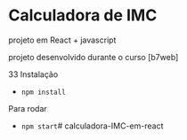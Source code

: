 # Calculadora de IMC

projeto em React + javascript

projeto desenvolvido durante o curso  [b7web]


33 Instalação

- `npm install`

Para rodar 
- `npm start`# calculadora-IMC-em-react
